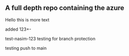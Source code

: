  ## A full depth repo containing the azure 

 Hello this is more text

 added 123+-

 test-nasim-123
 testing for branch protection

 testing push to main